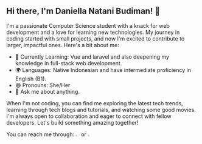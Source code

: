 ## Hi there, I'm Daniella Natani Budiman! 👋


I'm a passionate Computer Science student with a knack for web development and a love for learning new technologies. My journey in coding started with small projects, and now I'm excited to contribute to larger, impactful ones. Here's a bit about me:

- 🌱 Currently Learning: Vue and laravel and also deepening my knowledge in full-stack web development.
- 🌍 Languages: Native Indonesian and have intermediate proficiency in English (B1).
- 😄 Pronouns: She/Her
- 💬 Ask me about anything.

When I'm not coding, you can find me exploring the latest tech trends, learning through tech blogs and tutorials, and watching some good movies. I'm always open to collaboration and eager to connect with fellow developers. Let's build something amazing together!
<div>
    You can reach me through:
    <a href="https://www.linkedin.com/in/daniella-natani-budiman" target="_blank"><img src="https://cdn-icons-png.flaticon.com/512/174/174857.png" alt="LinkedIn Logo" width="2%"></a>
    or
    <a href="https://www.instagram.com/d__n__b__/" target="_blank"><img src="https://cdn-icons-png.flaticon.com/512/174/174855.png" alt="Instagram Logo" width="2%"></a>
</div>


